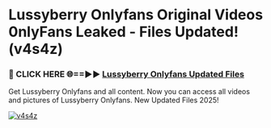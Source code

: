 # Lussyberry Onlyfans Original Videos 0nlyFans Leaked - Files Updated! (v4s4z)

<h3>🔴 CLICK HERE 🌐==►► <a href="https://tinyurl.com/2m67pmp6" rel="nofollow">Lussyberry Onlyfans Updated Files</a></h3>

Get Lussyberry Onlyfans and all content. Now you can access all videos and pictures of Lussyberry Onlyfans. New Updated Files 2025!

[![v4s4z](https://i.imgur.com/H4QAA4z.gif)](https://tinyurl.com/2m67pmp6)